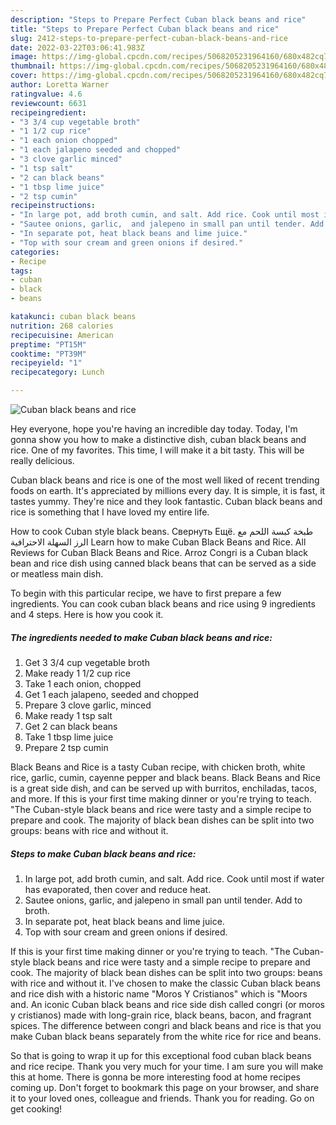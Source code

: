 ```yaml
---
description: "Steps to Prepare Perfect Cuban black beans and rice"
title: "Steps to Prepare Perfect Cuban black beans and rice"
slug: 2412-steps-to-prepare-perfect-cuban-black-beans-and-rice
date: 2022-03-22T03:06:41.983Z
image: https://img-global.cpcdn.com/recipes/5068205231964160/680x482cq70/cuban-black-beans-and-rice-recipe-main-photo.jpg
thumbnail: https://img-global.cpcdn.com/recipes/5068205231964160/680x482cq70/cuban-black-beans-and-rice-recipe-main-photo.jpg
cover: https://img-global.cpcdn.com/recipes/5068205231964160/680x482cq70/cuban-black-beans-and-rice-recipe-main-photo.jpg
author: Loretta Warner
ratingvalue: 4.6
reviewcount: 6631
recipeingredient:
- "3 3/4 cup vegetable broth"
- "1 1/2 cup rice"
- "1 each onion chopped"
- "1 each jalapeno seeded and chopped"
- "3 clove garlic minced"
- "1 tsp salt"
- "2 can black beans"
- "1 tbsp lime juice"
- "2 tsp cumin"
recipeinstructions:
- "In large pot, add broth cumin, and salt. Add rice. Cook until most if water has evaporated,  then cover and reduce heat."
- "Sautee onions, garlic,  and jalepeno in small pan until tender. Add to broth."
- "In separate pot, heat black beans and lime juice."
- "Top with sour cream and green onions if desired."
categories:
- Recipe
tags:
- cuban
- black
- beans

katakunci: cuban black beans 
nutrition: 268 calories
recipecuisine: American
preptime: "PT15M"
cooktime: "PT39M"
recipeyield: "1"
recipecategory: Lunch

---
```



![Cuban black beans and rice](https://img-global.cpcdn.com/recipes/5068205231964160/680x482cq70/cuban-black-beans-and-rice-recipe-main-photo.jpg)

Hey everyone, hope you're having an incredible day today. Today, I'm gonna show you how to make a distinctive dish, cuban black beans and rice. One of my favorites. This time, I will make it a bit tasty. This will be really delicious.

Cuban black beans and rice is one of the most well liked of recent trending foods on earth. It's appreciated by millions every day. It is simple, it is fast, it tastes yummy. They're nice and they look fantastic. Cuban black beans and rice is something that I have loved my entire life.

How to cook Cuban style black beans. Свернуть Ещё. طبخة كبسة اللحم مع الرز السهلة الاحترافية Learn how to make Cuban Black Beans and Rice. All Reviews for Cuban Black Beans and Rice. Arroz Congri is a Cuban black bean and rice dish using canned black beans that can be served as a side or meatless main dish.


To begin with this particular recipe, we have to first prepare a few ingredients. You can cook cuban black beans and rice using 9 ingredients and 4 steps. Here is how you cook it.

<!--inarticleads1-->

##### The ingredients needed to make Cuban black beans and rice:

1. Get 3 3/4 cup vegetable broth
1. Make ready 1 1/2 cup rice
1. Take 1 each onion, chopped
1. Get 1 each jalapeno, seeded and chopped
1. Prepare 3 clove garlic, minced
1. Make ready 1 tsp salt
1. Get 2 can black beans
1. Take 1 tbsp lime juice
1. Prepare 2 tsp cumin


Black Beans and Rice is a tasty Cuban recipe, with chicken broth, white rice, garlic, cumin, cayenne pepper and black beans. Black Beans and Rice is a great side dish, and can be served up with burritos, enchiladas, tacos, and more. If this is your first time making dinner or you're trying to teach. "The Cuban-style black beans and rice were tasty and a simple recipe to prepare and cook. The majority of black bean dishes can be split into two groups: beans with rice and without it. 

<!--inarticleads2-->

##### Steps to make Cuban black beans and rice:

1. In large pot, add broth cumin, and salt. Add rice. Cook until most if water has evaporated,  then cover and reduce heat.
1. Sautee onions, garlic,  and jalepeno in small pan until tender. Add to broth.
1. In separate pot, heat black beans and lime juice.
1. Top with sour cream and green onions if desired.


If this is your first time making dinner or you're trying to teach. "The Cuban-style black beans and rice were tasty and a simple recipe to prepare and cook. The majority of black bean dishes can be split into two groups: beans with rice and without it. I've chosen to make the classic Cuban black beans and rice dish with a historic name "Moros Y Cristianos" which is "Moors and. An iconic Cuban black beans and rice side dish called congri (or moros y cristianos) made with long-grain rice, black beans, bacon, and fragrant spices. The difference between congri and black beans and rice is that you make Cuban black beans separately from the white rice for rice and beans. 

So that is going to wrap it up for this exceptional food cuban black beans and rice recipe. Thank you very much for your time. I am sure you will make this at home. There is gonna be more interesting food at home recipes coming up. Don't forget to bookmark this page on your browser, and share it to your loved ones, colleague and friends. Thank you for reading. Go on get cooking!
